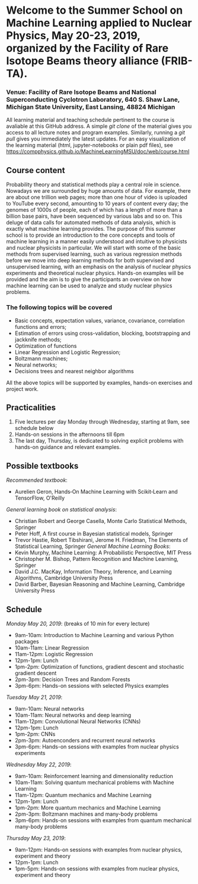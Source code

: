 # Welcome to the Summer School on Machine Learning applied to Nuclear Physics, May 20-23, 2019, organized by the Facility of Rare Isotope Beams theory alliance (FRIB-TA).

### Venue: Facility of Rare Isotope Beams and National Superconducting Cyclotron Laboratory, 640 S. Shaw Lane, Michigan State University, East Lansing, 48824 Michigan

All learning material and teaching schedule pertinent to the course is avaliable at this GitHub address. A simple _git clone_ of the material gives you access to all lecture notes and program examples. Similarly, running a _git pull_ gives you immediately the latest updates. For an easy visualization of the learning material (html, jupyter-notebooks or plain pdf files), see https://compphysics.github.io/MachineLearningMSU/doc/web/course.html

## Course content

Probability theory and statistical methods play a central role in science. Nowadays we are
surrounded by huge amounts of data. For example, there are about one trillion web pages; more than one
hour of video is uploaded to YouTube every second, amounting to 10 years of content every
day; the genomes of 1000s of people, each of which has a length of more than a billion  base pairs, have
been sequenced by various labs and so on.
This deluge of data calls for automated methods of data analysis, which is exactly what machine learning provides. 
The purpose of this summer school is to provide an introduction to the core concepts and tools of machine learning in a manner easily understood and intuitive to physicists and nuclear physicists in particular. We will start with some of the basic methods from supervised learning, such as various regression methods before we move into deep learning methods for both supervised and unsupervised learning, with an emphasis on the analysis of nuclear physics experiments and theoretical nuclear physics. 
Hands-on examples will be provided and the aim is to give the participants an overview on how machine learning can be used to analyze and study nuclear physics problems. 

###  The following topics will be covered
- Basic concepts, expectation values, variance, covariance, correlation functions and errors;
- Estimation of errors using cross-validation, blocking, bootstrapping and jackknife methods;
- Optimization of functions
- Linear Regression and Logistic Regression;
- Boltzmann machines;
- Neural networks;
- Decisions trees and nearest neighbor algorithms

All the above topics will be supported by examples, hands-on exercises and project work.


## Practicalities

1. Five lectures per day Monday through Wednesday, starting at 9am, see schedule below
2. Hands-on sessions in the afternoons till 6pm
3. The last day, Thursday, is dedicated to solving explicit problems with hands-on guidance and relevant examples.


## Possible textbooks

_Recommended textbook_:
- Aurelien Geron, Hands‑On Machine Learning with Scikit‑Learn and TensorFlow, O'Reilly

_General learning book on statistical analysis_:
- Christian Robert and George Casella, Monte Carlo Statistical Methods, Springer
- Peter Hoff, A first course in Bayesian statistical models, Springer
- Trevor Hastie, Robert Tibshirani, Jerome H. Friedman, The Elements of Statistical Learning, Springer
_General Machine Learning Books_:
- Kevin Murphy, Machine Learning: A Probabilistic Perspective, MIT Press
- Christopher M. Bishop, Pattern Recognition and Machine Learning, Springer
- David J.C. MacKay, Information Theory, Inference, and Learning Algorithms, Cambridge University Press
- David Barber, Bayesian Reasoning and Machine Learning, Cambridge University Press 

## Schedule
_Monday May 20, 2019_:  (breaks of 10 min for every lecture)

- 9am-10am: Introduction to Machine Learning and various Python packages
- 10am-11am: Linear Regression
- 11am-12pm: Logistic Regression
- 12pm-1pm: Lunch
- 1pm-2pm: Optimization of functions, gradient descent and stochastic gradient descent
- 2pm-3pm: Decision Trees and Random Forests
- 3pm-6pm: Hands-on sessions with selected Physics examples

_Tuesday May 21, 2019_:

- 9am-10am: Neural networks
- 10am-11am: Neural networks and deep learning
- 11am-12pm: Convolutional Neural Networks (CNNs)
- 12pm-1pm: Lunch
- 1pm-2pm: CNNs
- 2pm-3pm: Autoenconders and recurrent neural networks
- 3pm-6pm: Hands-on sessions with examples from nuclear physics experiments

_Wednesday May 22, 2019_:

- 9am-10am: Reinforcement learning and dimensionality reduction
- 10am-11am: Solving quantum mechanical problems with Machine Learning
- 11am-12pm: Quantum mechanics and Machine Learning 
- 12pm-1pm: Lunch
- 1pm-2pm:  More quantum mechanics and Machine Learning
- 2pm-3pm:  Boltzmann machines and many-body problems
- 3pm-6pm: Hands-on sessions with examples from quantum mechanical many-body problems

_Thursday May 23, 2019_:

- 9am-12pm: Hands-on sessions with examples from nuclear physics, experiment and theory 
- 12pm-1pm: Lunch
- 1pm-5pm: Hands-on sessions with examples from nuclear physics, experiment and theory

